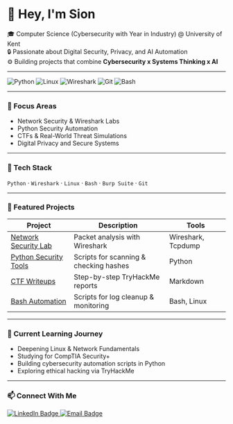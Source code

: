 # 👋 Hey, I'm Sion

🎓 Computer Science (Cybersecurity with Year in Industry) @ University of Kent  
🔒 Passionate about Digital Security, Privacy, and AI Automation  
⚙️ Building projects that combine **Cybersecurity x Systems Thinking x AI**

---

![Python](https://img.shields.io/badge/Python-3776AB?style=for-the-badge&logo=python&logoColor=white)
![Linux](https://img.shields.io/badge/Linux-FCC624?style=for-the-badge&logo=linux&logoColor=black)
![Wireshark](https://img.shields.io/badge/Wireshark-1679A7?style=for-the-badge&logo=wireshark&logoColor=white)
![Git](https://img.shields.io/badge/Git-F05032?style=for-the-badge&logo=git&logoColor=white)
![Bash](https://img.shields.io/badge/Bash-4EAA25?style=for-the-badge&logo=gnubash&logoColor=white)

---

### 🧠 Focus Areas
- Network Security & Wireshark Labs  
- Python Security Automation  
- CTFs & Real-World Threat Simulations  
- Digital Privacy and Secure Systems

---

### 🧰 Tech Stack
`Python` · `Wireshark` · `Linux` · `Bash` · `Burp Suite` · `Git`

---

### 🚀 Featured Projects
| Project | Description | Tools |
|----------|--------------|-------|
| [Network Security Lab](./network-security-lab) | Packet analysis with Wireshark | Wireshark, Tcpdump |
| [Python Security Tools](./python-security-tools) | Scripts for scanning & checking hashes | Python |
| [CTF Writeups](./ctf-writeups) | Step-by-step TryHackMe reports | Markdown |
| [Bash Automation](./bash-automation-scripts) | Scripts for log cleanup & monitoring | Bash, Linux |

---

### 🧭 Current Learning Journey
- Deepening Linux & Network Fundamentals  
- Studying for CompTIA Security+  
- Building cybersecurity automation scripts in Python  
- Exploring ethical hacking via TryHackMe

---

### 📫 Connect With Me

<a href="https://www.linkedin.com/in/sion-montaque-7aa4a2374" target="_blank">
  <img src="https://img.shields.io/badge/LinkedIn-0077B5?style=for-the-badge&logo=linkedin&logoColor=white" alt="LinkedIn Badge"/>
</a>
<a href="mailto:sionmontaque@gmail.com">
  <img src="https://img.shields.io/badge/Email-D14836?style=for-the-badge&logo=gmail&logoColor=white" alt="Email Badge"/>
</a>
